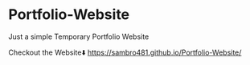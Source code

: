 # Portfolio-Website
Just a simple Temporary Portfolio Website

Checkout the Website⬇️
https://sambro481.github.io/Portfolio-Website/
